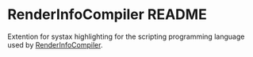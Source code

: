 # RenderInfoCompiler README

Extention for systax highlighting for the scripting programming language used by [RenderInfoCompiler](https://github.com/Cvelth/RenderInfoCompiler).